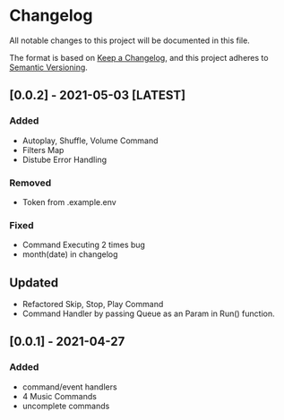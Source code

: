 # Changelog

All notable changes to this project will be documented in this file.

The format is based on [Keep a Changelog](https://keepachangelog.com/en/1.0.0/),
and this project adheres to [Semantic Versioning](https://semver.org/spec/v2.0.0.html).

## [0.0.2] - 2021-05-03 [LATEST]

### Added

- Autoplay, Shuffle, Volume Command
- Filters Map
- Distube Error Handling

### Removed

- Token from .example.env

### Fixed

- Command Executing 2 times bug
- month(date) in changelog

## Updated

- Refactored Skip, Stop, Play Command
- Command Handler by passing Queue as an Param in Run() function.

## [0.0.1] - 2021-04-27

### Added

- command/event handlers
- 4 Music Commands
- uncomplete commands
